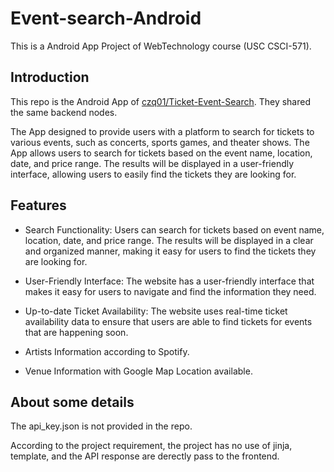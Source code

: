 # Event-search-Android

This is a Android App Project of WebTechnology course (USC CSCI-571).

## Introduction

This repo is the Android App of [czq01/Ticket-Event-Search](https://github.com/czq01/Ticket-Event-Search). They shared the same backend nodes.

The App designed to provide users with a platform to search for tickets to various events, such as concerts, sports games, and theater shows. 
The App allows users to search for tickets based on the event name, location, date, and price range. 
The results will be displayed in a user-friendly interface, allowing users to easily find the tickets they are looking for.

## Features
- Search Functionality: Users can search for tickets based on event name, location, date, and price range. The results will be displayed in a clear and organized manner, making it easy for users to find the tickets they are looking for.

- User-Friendly Interface: The website has a user-friendly interface that makes it easy for users to navigate and find the information they need.

- Up-to-date Ticket Availability: The website uses real-time ticket availability data to ensure that users are able to find tickets for events that are happening soon.

- Artists Information according to Spotify.

- Venue Information with Google Map Location available.

## About some details
The api_key.json is not provided in the repo.

According to the project requirement, the project has no use of jinja, template, and the API response are derectly pass to the frontend.
